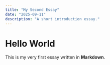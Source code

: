 ```yaml
---
title: "My Second Essay"
date: "2025-09-11"
description: "A short introduction essay."
---
```


# Hello World

This is my very first essay written in **Markdown**.

